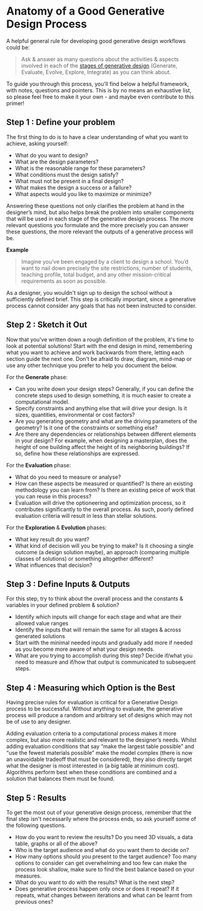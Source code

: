 # Anatomy of a Good Generative Design Process

A helpful general rule for developing good generative design workflows could be:

> Ask & answer as many questions about the activities & aspects involved in each of the [stages of generative design](../01-introduction/01-04_what-goes-into-a-generative-design-process.md) \(Generate, Evaluate, Evolve, Explore, Integrate\) as you can think about.

To guide you through this process, you'll find below a helpful framework, with notes, questions and pointers. This is by no means an exhaustive list, so please feel free to make it your own - and maybe even contribute to this primer!

## Step 1 : Define your problem

The first thing to do is to have a clear understanding of what you want to achieve, asking yourself:

* What do you want to design?
* What are the design parameters?
* What is the reasonable range for these parameters?
* What conditions must the design satisfy?
* What must not be present in a final design?
* What makes the design a success or a failure?
* What aspects would you like to maximize or minimize?

Answering these questions not only clarifies the problem at hand in the designer’s mind, but also helps break the problem into smaller components that will be used in each stage of the generative design process. The more relevant questions you formulate and the more precisely you can answer these questions, the more relevant the outputs of a generative process will be.

**Example**

> Imagine you’ve been engaged by a client to design a school. You’d want to nail down precisely the site restrictions, number of students, teaching profile, total budget, and any other mission-critical requirements as soon as possible.

As a designer, you wouldn't sign up to design the school without a sufficiently defined brief. This step is critically important, since a generative process cannot consider any goals that has not been instructed to consider.

## Step 2 : Sketch it Out

Now that you've written down a rough definition of the problem, it's time to look at potential solutions! Start with the end design in mind, remembering what you want to achieve and work backwards from there, letting each section guide the next one. Don't be afraid to draw, diagram, mind-map or use any other technique you prefer to help you document the below.

For the **Generate** phase:

* Can you write down your design steps? Generally, if you can define the concrete steps used to design something, it is much easier to create a computational model.
* Specify constraints and anything else that will drive your design. Is it sizes, quantities, environmental or cost factors?
* Are you generating geometry and what are the driving parameters of the geometry? Is it one of the constraints or something else?
* Are there any dependencies or relationships between different elements in your design? For example, when designing a masterplan, does the height of one building affect the height of its neighboring buildings? If so, define how these relationships are expressed.

For the **Evaluation** phase:

* What do you need to measure or analyse?
* How can these aspects be measured or quantified? Is there an existing methodology you can learn from? Is there an existing peice of work that you can reuse in this process?
* Evaluation will drive the optioneering and optimization process, so it contributes significantly to the overall process. As such, poorly defined evaluation criteria will result in less than stellar solutions.
  
For the **Exploration** & **Evolution** phases:

* What key result do you want?  
* What kind of decision will you be trying to make? Is it choosing a single outcome \(a design solution maybe\), an approach \(comparing multiple classes of solutions\) or something altogether different?
* What influences that decision?

## Step 3 : Define Inputs & Outputs

For this step, try to think about the overall process and the constants & variables in your defined problem & solution?

* Identify which inputs will change for each stage and what are their allowed value ranges
* Identify the inputs that will remain the same for all stages & across generated solutions
* Start with the minimal needed inputs and gradually add more if needed as you become more aware of what your design needs.
* What are you trying to accomplish during this step? Decide if/what you need to measure and if/how that output is communicated to subsequent steps.

## Step 4 : Measuring which Option is the Best

Having precise rules for evaluation is critical for a Generative Design process to be successful. Without anything to evaluate, the generative process will produce a random and arbitrary set of designs which may not be of use to any designer.

Adding evaluation criteria to a computational process makes it more complex, but also more realistic and relevant to the designer’s needs. Whilst adding evaluation conditions that say “make the largest table possible” and “use the fewest materials possible” make the model complex \(there is now an unavoidable tradeoff that must be considered\), they also directly target what the designer is most interested in \(a big table at minimum cost\). Algorithms perform best when these conditions are combined and a solution that balances them must be found.

## Step 5 : Results

To get the most out of your generative design process, remember that the final step isn't necessarily where the process ends, so ask yourself some of the following questions.

* How do you want to review the results? Do you need 3D visuals, a data table, graphs or all of the above?
* Who is the target audience and what do you want them to decide on?
* How many options should you present to the target audience? Too many options to consider can get overwhelming and too few can make the process look shallow, make sure to find the best balance based on your measures.
* What do you want to do with the results? What is the next step?
* Does generative process happen only once or does it repeat? If it repeats, what changes between iterations and what can be learnt from previous ones?

